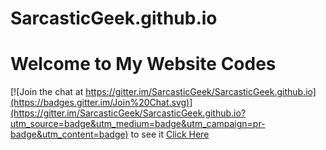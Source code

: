SarcasticGeek.github.io
=======================
# Welcome to My Website Codes #

[![Join the chat at https://gitter.im/SarcasticGeek/SarcasticGeek.github.io](https://badges.gitter.im/Join%20Chat.svg)](https://gitter.im/SarcasticGeek/SarcasticGeek.github.io?utm_source=badge&utm_medium=badge&utm_campaign=pr-badge&utm_content=badge)
to see it [Click Here](http://SarcasticGeek.github.io "click here")
